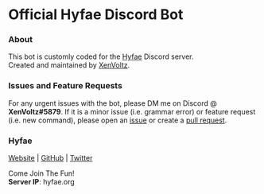 # Official Hyfae Discord Bot
### About
This bot is customly coded for the [Hyfae](http://hyfae.org/) Discord server.<br>
Created and maintained by [XenVoltz](https://github.com/XenVoltz).

### Issues and Feature Requests
For any urgent issues with the bot, please DM me on Discord @ **XenVoltz#5879**. If it is a minor issue (i.e. grammar error) or feature request (i.e. new command), please open an [issue](https://github.com/hyfae/hyfaebot/issues/new) or create a [pull request](https://github.com/hyfae/hyfaeBot/compare).

### Hyfae
[Website](https://unraveledmc.com/) | [GitHub](http://github.com/hyfae) | [Twitter](https://twitter.com/playhyfae)
<!-- | [Forum](https://forum.totalfreedom.me/)  | [YouTube](https://www.youtube.com/channel/UCmfrM8awKM0SEl2v5XlTBhA) -->

Come Join The Fun! <br>
**Server IP**: hyfae.org